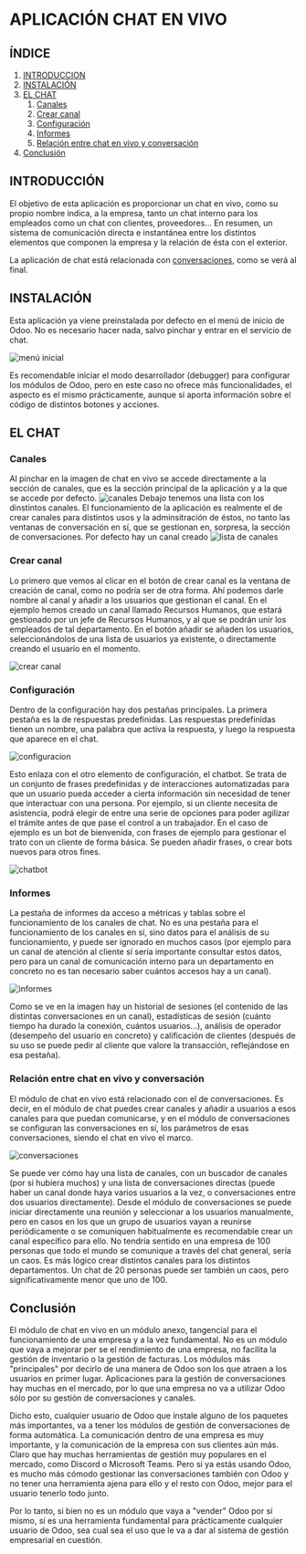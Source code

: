 # APLICACIÓN CHAT EN VIVO

## **ÍNDICE**
1. [INTRODUCCION](#introducción)
2. [INSTALACIÓN](#instalación)
3. [EL CHAT](#chat)
   1. [Canales](#canales)
   2. [Crear canal](#crear-canal)
   3. [Configuración](#configuración)
   4. [Informes](#informe)
   5. [Relación entre chat en vivo y conversación](#relación-entre-chat-en-vivo-y-conversación)
4. [Conclusión](#conclusión)

## **INTRODUCCIÓN**
El objetivo de esta aplicación es proporcionar un chat en vivo, como su propio nombre indica, a la empresa, tanto un chat interno para los empleados como un chat con clientes, proveedores... En resumen, un sistema de comunicación directa e instantánea entre los distintos elementos que componen la empresa y la relación de ésta con el exterior.


La aplicación de chat está relacionada con [conversaciones](#relación-entre-chat-en-vivo-y-conversación), como se verá al final.

## **INSTALACIÓN**
Esta aplicación ya viene preinstalada por defecto en el menú de inicio de Odoo. No es necesario hacer nada, salvo pinchar y entrar en el servicio de chat.

![menú inicial](imagenes_chat/menu_inicial.PNG)

Es recomendable iniciar el modo desarrollador (debugger) para configurar los módulos de Odoo, pero en este caso no ofrece más funcionalidades, el aspecto es el mismo prácticamente, aunque sí aporta información sobre el código de distintos botones y acciones.

## **EL CHAT**
### Canales
Al pinchar en la imagen de chat en vivo se accede directamente a la sección de canales, que es la sección principal de la aplicación y a la que se accede por defecto.
![canales](imagenes_chat/canales.PNG)
Debajo tenemos una lista con los dinstintos canales. El funcionamiento de la aplicación es realmente el de crear canales para distintos usos y la adminsitración de éstos, no tanto las ventanas de conversación en sí, que se gestionan en, sorpresa, la sección de conversaciones. Por defecto hay un canal creado
![lista de canales](imagenes_chat/menu_canales1.PNG)

### Crear canal
Lo primero que vemos al clicar en el botón de crear canal es la ventana de creación de canal, como no podría ser de otra forma. Ahí podemos darle nombre al canal y añadir a los usuarios que gestionan el canal. En el ejemplo hemos creado un canal llamado Recursos Humanos, que estará gestionado por un jefe de Recursos Humanos, y al que se podrán unir los empleados de tal departamento. En el botón añadir se añaden los usuarios, seleccionándolos de una lista de usuarios ya existente, o directamente creando el usuario en el momento.

![crear canal](imagenes_chat/crear_canal.PNG)

### Configuración

Dentro de la configuración hay dos pestañas principales. La primera pestaña es la de respuestas predefinidas. Las respuestas predefinidas tienen un nombre, una palabra que activa la respuesta, y luego la respuesta que aparece en el chat.

![configuracion](imagenes_chat/respuestas_predefinidas.PNG)

Esto enlaza con el otro elemento de configuración, el chatbot. Se trata de un conjunto de frases predefinidas y de interacciones automatizadas para que un usuario pueda acceder a cierta información sin necesidad de tener que interactuar con una persona. Por ejemplo, si un cliente necesita de asistencia, podrá elegir de entre una serie de opciones para poder agilizar el trámite antes de que pase el control a un trabajador. En el caso de ejemplo es un bot de bienvenida, con frases de ejemplo para gestionar el trato con un cliente de forma básica. Se pueden añadir frases, o crear bots nuevos para otros fines.

![chatbot](imagenes_chat/chatbot.PNG)

### Informes

La pestaña de informes da acceso a métricas y tablas sobre el funcionamiento de los canales de chat. No es una pestaña para el funcionamiento de los canales en sí, sino datos para el análisis de su funcionamiento, y puede ser ignorado en muchos casos (por ejemplo para un canal de atención al cliente sí sería importante consultar estos datos, pero para un canal de comunicación interno para un departamento en concreto no es tan necesario saber cuántos accesos hay a un canal).

![informes](imagenes_chat/informes.PNG)

Como se ve en la imagen hay un historial de sesiones (el contenido de las distintas conversaciones en un canal), estadísticas de sesión (cuánto tiempo ha durado la conexión, cuántos usuarios...), análisis de operador (desempeño del usuario en concreto) y calificación de clientes (después de su uso se puede pedir al cliente que valore la transacción, reflejándose en esa pestaña).

### Relación entre chat en vivo y conversación

El módulo de chat en vivo está relacionado con el de conversaciones. Es decir, en el módulo de chat puedes crear canales y añadir a usuarios a esos canales para que puedan comunicarse, y en el módulo de conversaciones se configuran las conversaciones en sí, los parámetros de esas conversaciones, siendo el chat en vivo el marco.

![conversaciones](imagenes_chat/conversaciones.PNG)

Se puede ver cómo hay una lista de canales, con un buscador de canales (por si hubiera muchos) y una lista de conversaciones directas (puede haber un canal donde haya varios usuarios a la vez, o conversaciones entre dos usuarios directamente). Desde el módulo de conversaciones se puede iniciar directamente una reunión y seleccionar a los usuarios manualmente, pero en casos en los que un grupo de usuarios vayan a reunirse periódicamente o se comuniquen habitualmente es recomendable crear un canal específico para ello. No tendría sentido en una empresa de 100 personas que todo el mundo se comunique a través del chat general, sería un caos. Es más lógico crear distintos canales para los distintos departamentos. Un chat de 20 personas puede ser también un caos, pero significativamente menor que uno de 100.

## Conclusión

El módulo de chat en vivo en un módulo anexo, tangencial para el funcionamiento de una empresa y a la vez fundamental. No es un módulo que vaya a mejorar per se el rendimiento de una empresa, no facilita la gestión de inventario o la gestión de facturas. Los módulos más "principales" por decirlo de una manera de Odoo son los que atraen a los usuarios en primer lugar. Aplicaciones para la gestión de conversaciones hay muchas en el mercado, por lo que una empresa no va a utilizar Odoo sólo por su gestión de conversaciones y canales.

Dicho esto, cualquier usuario de Odoo que instale alguno de los paquetes más importantes, va a tener los módulos de gestión de conversaciones de forma automática. La comunicación dentro de una empresa es muy importante, y la comunicación de la empresa con sus clientes aún más. Claro que hay muchas herramientas de gestión muy populares en el mercado, como Discord o Microsoft Teams. Pero si ya estás usando Odoo, es mucho más cómodo gestionar las conversaciones también con Odoo y no tener una herramienta ajena para ello y el resto con Odoo, mejor para el usuario tenerlo todo junto.

Por lo tanto, si bien no es un módulo que vaya a "vender" Odoo por sí mismo, sí es una herramienta fundamental para prácticamente cualquier usuario de Odoo, sea cual sea el uso que le va a dar al sistema de gestión empresarial en cuestión.


